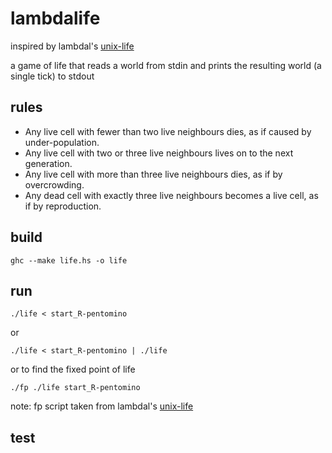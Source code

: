 lambdalife
==========

inspired by lambdal's [unix-life](https://github.com/lambdal/unix-life)

a game of life that reads a world from stdin and prints the resulting world
(a single tick) to stdout

rules
-----

- Any live cell with fewer than two live neighbours dies, as if caused by under-population.
- Any live cell with two or three live neighbours lives on to the next generation.
- Any live cell with more than three live neighbours dies, as if by overcrowding.
- Any dead cell with exactly three live neighbours becomes a live cell, as if by reproduction.

build
-----

```
ghc --make life.hs -o life
```

run
---

```
./life < start_R-pentomino
```

or 

```
./life < start_R-pentomino | ./life
```

or to find the fixed point of life

```
./fp ./life start_R-pentomino
```

note: fp script taken from lambdal's [unix-life](https://github.com/lambdal/unix-life)

test
----

